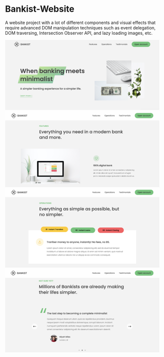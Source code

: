 # Bankist-Website
A website project with a lot of different components and visual effects that require advanced DOM manipulation techniques such as event delegation, 
DOM traversing, Intersection Observer API, and lazy loading images, etc.

![header](https://github.com/SophieLi0720/Bankist-Website/blob/main/website%20preview/header.png)
![lazy loading](https://github.com/SophieLi0720/Bankist-Website/blob/main/website%20preview/lazy%20loading.png)
![tabbed component](https://github.com/SophieLi0720/Bankist-Website/blob/main/website%20preview/tabbed%20component.png)
![slider](https://github.com/SophieLi0720/Bankist-Website/blob/main/website%20preview/slider.png)
